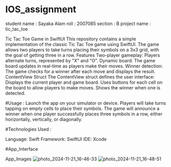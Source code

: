 # IOS_assignment
student name : Sayaka Alam
roll : 2007085
section : B
project name : tic_tac_toe

Tic Tac Toe Game in SwiftUI
This repository contains a simple implementation of the classic Tic Tac Toe game using SwiftUI. The game allows two players to take turns placing their symbols on a 3x3 grid, with the goal of getting three in a row.
Features
Two-player gameplay: Players alternate turns, represented by "X" and "O".
Dynamic board: The game board updates in real-time as players make their moves.
Winner detection: The game checks for a winner after each move and displays the result.
ContentView Struct
The ContentView struct defines the user interface:
Displays the current player and game board.
Uses buttons for each cell on the board to allow players to make moves.
Shows the winner when one is detected.

#Usage :
Launch the app on your simulator or device.
Players will take turns tapping on empty cells to place their symbols.
The game will announce a winner when one player successfully places three symbols in a row, either horizontally, vertically, or diagonally.


#Technologies Used :

Language: Swift
Framework: SwiftUI
IDE: Xcode

#App_Interface

App_Images
![photo_2024-11-21_16-46-33](https://github.com/user-attachments/assets/854bc573-b72b-4eb5-8ff6-87db35c1b218)
![photo_2024-11-21_16-48-51](https://github.com/user-attachments/assets/e957dc3b-bc34-48f8-a6ab-097faa1b4724)









